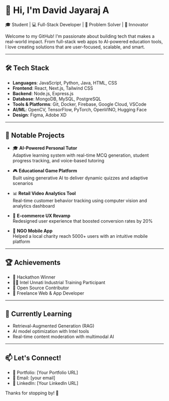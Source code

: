# 👋 Hi, I'm David Jayaraj A

🎓 Student | 💻 Full-Stack Developer | 🧠 Problem Solver | 🚀 Innovator

Welcome to my GitHub! I'm passionate about building tech that makes a real-world impact. From full-stack web apps to AI-powered education tools, I love creating solutions that are user-focused, scalable, and smart.

---

## 🛠 Tech Stack

- **Languages**: JavaScript, Python, Java, HTML, CSS
- **Frontend**: React, Next.js, Tailwind CSS
- **Backend**: Node.js, Express.js
- **Database**: MongoDB, MySQL, PostgreSQL
- **Tools & Platforms**: Git, Docker, Firebase, Google Cloud, VSCode
- **AI/ML**: OpenCV, TensorFlow, PyTorch, OpenVINO, Hugging Face
- **Design**: Figma, Adobe XD

---

## 🚀 Notable Projects

- 🎓 **AI-Powered Personal Tutor**  
  Adaptive learning system with real-time MCQ generation, student progress tracking, and voice-based tutoring

- 🎮 **Educational Game Platform**  
  Built using generative AI to deliver dynamic quizzes and adaptive scenarios

- 📊 **Retail Video Analytics Tool**  
  Real-time customer behavior tracking using computer vision and analytics dashboard

- 🛒 **E-commerce UX Revamp**  
  Redesigned user experience that boosted conversion rates by 20%

- 📱 **NGO Mobile App**  
  Helped a local charity reach 5000+ users with an intuitive mobile platform

---

## 🏆 Achievements

- 🥇 Hackathon Winner  
- 👨‍💻 Intel Unnati Industrial Training Participant  
- 🧠 Open Source Contributor  
- 💼 Freelance Web & App Developer

---

## 🌱 Currently Learning

- Retrieval-Augmented Generation (RAG)  
- AI model optimization with Intel tools  
- Real-time content moderation with multimodal AI

---

## 📫 Let's Connect!

- 💼 Portfolio: [Your Portfolio URL]  
- 📧 Email: [your email]  
- 💬 LinkedIn: [Your LinkedIn URL]

Thanks for stopping by! 🚀
